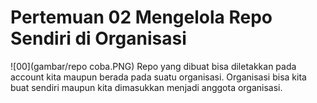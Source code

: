 # Pertemuan 02 Mengelola Repo Sendiri di Organisasi

![00](gambar/repo coba.PNG)
Repo yang dibuat bisa diletakkan pada account kita maupun berada pada suatu organisasi.
Organisasi bisa kita buat sendiri maupun kita dimasukkan menjadi anggota organisasi. 